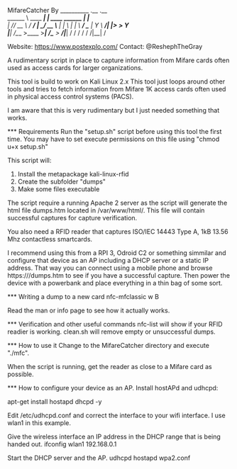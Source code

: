 MifareCatcher By
__________              .__                  .__     
\______   \ ____   _____|  |__   ____ ______ |  |__  
 |       _// __ \ /  ___/  |  \_/ __ \\____ \|  |  \ 
 |    |   \  ___/ \___ \|   Y  \  ___/|  |_> >   Y  \
 |____|_  /\___  >____  >___|  /\___  >   __/|___|  /
        \/     \/     \/     \/     \/|__|        \/ 

Website: https://www.postexplo.com/
Contact: @ReshephTheGray

A rudimentary script in place to capture information from Mifare cards often used as access cards for larger organizations.

This tool is build to work on Kali Linux 2.x
This tool just loops around other tools and tries to fetch information from Mifare 1K access cards often used in physical access control systems (PACS).

I am aware that this is very rudimentary but I just needed something that works.

*** Requirements
Run the "setup.sh" script before using this tool the first time.
You may have to set execute permissions on this file using "chmod u+x setup.sh"

This script will:
1) Install the metapackage kali-linux-rfid
2) Create the subfolder "dumps"
3) Make some files executable

The script require a running Apache 2 server as the script will generate the html file dumps.htm located in /var/www/html/.
This file will contain successful captures for capture verification.

You also need a RFID reader that captures ISO/IEC 14443 Type A, 1kB 13.56 Mhz contactless smartcards.

I recommend using this from a RPI 3, Odroid C2 or something simmilar and configure that device as an AP including a DHCP server or a static IP address.
That way you can connect using a mobile phone and browse https://<server IP>/dumps.htm to see if you have a successful capture.
Then power the device with a powerbank and place everything in a thin bag of some sort.


*** Writing a dump to a new card
nfc-mfclassic w B <file in dumps/> <file in dumps/>

Read the man or info page to see how it actually works.


*** Verification and other useful commands
nfc-list will show if your RFID readier is working.
clean.sh will remove empty or unsuccessful dumps.

*** How to use it
Change to the MifareCatcher directory and execute "./mfc".

When the script is running, get the reader as close to a Mifare card as possible.

*** How to configure your device as an AP.
Install hostAPd and udhcpd:

apt-get install hostapd dhcpd -y

Edit /etc/udhcpd.conf and correct the interface to your wifi interface.
I use wlan1 in this example.

Give the wireless interface an IP address in the DHCP range that is being handed out.
ifconfig wlan1 192.168.0.1

Start the DHCP server and the AP.
udhcpd
hostapd wpa2.conf

